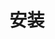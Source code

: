 # 安装
<!-- 
官方文档中对安装oralcle的软硬件环境需求有描述。

oracle可以在3或5的级别运行，3：文本，5：图形。显示建议1024x768。

需要支持网络。

至少1GB内存，建议2GB。安装GUI至少8GB。（都是最低要求限制）

支持SSH服务。

Linux64位操作系统有一个支持的内核版本要求名单。

/tmp文件夹至少1GB。

Swap交换空间大小。

要有oinstall组。

组和用户有要求。

环境变量等。


-->